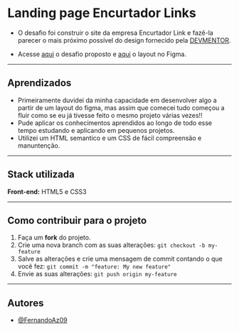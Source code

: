 
# Landing page Encurtador Links

- O desafio foi construir o site da empresa Encurtador Link e fazê-la parecer o mais próximo possível do design fornecido pela [DEVMENTOR](https://www.devmentor.com.br).

- Acesse [aqui](https://www.devmentor.com.br/desafios/landing-page-encurtador-links) o desafio proposto e [aqui](https://www.figma.com/file/1MyxhpESrvvIdHddLRRm9Y/Projeto-Encurtador-Link?node-id=1%3A2) o layout no Figma.


<hr>

## Aprendizados

- Primeiramente duvidei da minha capacidade em desenvolver algo a partir de um layout do figma, mas assim que comecei tudo começou a fluir como se eu já tivesse feito o mesmo projeto várias vezes!!
- Pude aplicar os conhecimentos aprendidos ao longo de todo esse tempo estudando e aplicando em pequenos projetos.
- Utilizei um HTML semantico e um CSS de fácil compreensão e manuntenção.

<hr>

## Stack utilizada

**Front-end:** HTML5 e CSS3

<hr>

## Como contribuir para o projeto

1. Faça um **fork** do projeto.
2. Crie uma nova branch com as suas alterações: `git checkout -b my-feature`
3. Salve as alterações e crie uma mensagem de commit contando o que você fez: `git commit -m "feature: My new feature"`
4. Envie as suas alterações: `git push origin my-feature`

<hr>

## Autores

- [@FernandoAz09](https://www.github.com/FernandoAz09)

